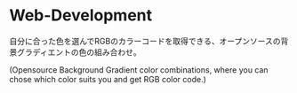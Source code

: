 # Web-Development


自分に合った色を選んでRGBのカラーコードを取得できる、オープンソースの背景グラディエントの色の組み合わせ。

(Opensource Background Gradient color combinations, where you can chose which color suits you and get RGB color code.)
